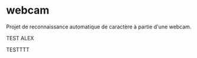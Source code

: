 # webcam

Projet de reconnaissance automatique de caractère à partie d'une webcam.


TEST ALEX 


TESTTTT